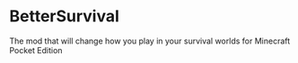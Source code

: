 # BetterSurvival
The mod that will change how you play in your survival worlds for Minecraft Pocket Edition

